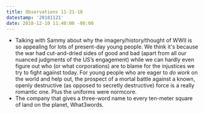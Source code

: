 ```yaml
---
title: Observations 11-21-18
datestamp: '20181121'
date: 2018-12-10 11:40:00 -06:00
---
```


- Talking with Sammy about why the imagery/history/thought of WWII is so appealing for lots of present-day young people. We think it's because the war had cut-and-dried sides of good and bad (apart from all our nuanced judgments of the US’s engagement) while we can hardly even figure out who (or what corporations) are to blame for the injustices we try to fight against today. For young people who are eager to *do work* on the world and help out, the prospect of a mortal battle against a known, openly destructive (as opposed to secretly destructive) force is a really romantic one. Plus the uniforms were normcore.
- The company that gives a three-word name to every ten-meter square of land on the planet, What3words.
